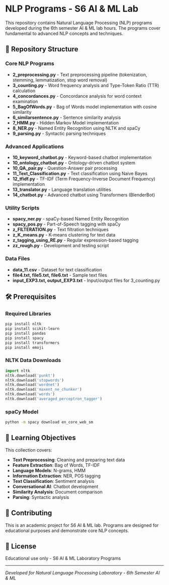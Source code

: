 # NLP Programs - S6 AI & ML Lab

This repository contains Natural Language Processing (NLP) programs developed during the 6th semester AI & ML lab hours. The programs cover fundamental to advanced NLP concepts and techniques.

## 📁 Repository Structure

### Core NLP Programs
- **2_preprocessing.py** - Text preprocessing pipeline (tokenization, stemming, lemmatization, stop word removal)
- **3_counting.py** - Word frequency analysis and Type-Token Ratio (TTR) calculation
- **4_concordances.py** - Concordance analysis for word context examination
- **5_BagOfWords.py** - Bag of Words model implementation with cosine similarity
- **6_similarsentence.py** - Sentence similarity analysis
- **7_HMM.py** - Hidden Markov Model implementation
- **8_NER.py** - Named Entity Recognition using NLTK and spaCy
- **9_parsing.py** - Syntactic parsing techniques

### Advanced Applications
- **10_keyword_chatbot.py** - Keyword-based chatbot implementation
- **10_ontology_chatbot.py** - Ontology-driven chatbot system
- **10_QA_pair.py** - Question-Answer pair processing
- **11_Text_Classification.py** - Text classification using Naive Bayes
- **12_tfidf.py** - TF-IDF (Term Frequency-Inverse Document Frequency) implementation
- **13_translator.py** - Language translation utilities
- **14_chatbot.py** - Advanced chatbot using Transformers (BlenderBot)

### Utility Scripts
- **spacy_ner.py** - spaCy-based Named Entity Recognition
- **spacy_pos.py** - Part-of-Speech tagging with spaCy
- **z_FILTERATION.py** - Text filtration techniques
- **z_K_means.py** - K-means clustering for text data
- **z_tagging_using_RE.py** - Regular expression-based tagging
- **zz_rough.py** - Development and testing script

### Data Files
- **data_11.csv** - Dataset for text classification
- **file4.txt, file5.txt, file6.txt** - Sample text files
- **input_EXP3.txt, output_EXP3.txt** - Input/output files for 3_counting.py

## 🛠️ Prerequisites

### Required Libraries
```bash
pip install nltk
pip install scikit-learn
pip install pandas
pip install spacy
pip install transformers
pip install emoji
```

### NLTK Data Downloads
```python
import nltk
nltk.download('punkt')
nltk.download('stopwords')
nltk.download('wordnet')
nltk.download('maxent_ne_chunker')
nltk.download('words')
nltk.download('averaged_perceptron_tagger')
```

### spaCy Model
```bash
python -m spacy download en_core_web_sm
```

## 🎯 Learning Objectives

This collection covers:
- **Text Preprocessing**: Cleaning and preparing text data
- **Feature Extraction**: Bag of Words, TF-IDF
- **Language Models**: N-grams, HMM
- **Information Extraction**: NER, POS tagging
- **Text Classification**: Sentiment analysis
- **Conversational AI**: Chatbot development
- **Similarity Analysis**: Document comparison
- **Parsing**: Syntactic analysis

## 🤝 Contributing

This is an academic project for S6 AI & ML lab. Programs are designed for educational purposes and demonstrate core NLP concepts.

## 📄 License

Educational use only - S6 AI & ML Laboratory Programs

---
*Developed for Natural Language Processing Laboratory - 6th Semester AI & ML*